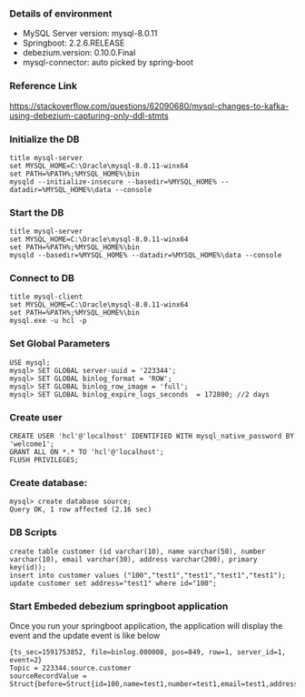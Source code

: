 ### Details of environment
- MySQL Server version: mysql-8.0.11
- Springboot: 2.2.6.RELEASE
- debezium.version: 0.10.0.Final
- mysql-connector: auto picked by spring-boot

### Reference Link
https://stackoverflow.com/questions/62090680/mysql-changes-to-kafka-using-debezium-capturing-only-ddl-stmts

### Initialize the DB


    title mysql-server
    set MYSQL_HOME=C:\Oracle\mysql-8.0.11-winx64
    set PATH=%PATH%;%MYSQL_HOME%\bin
    mysqld --initialize-insecure --basedir=%MYSQL_HOME% --datadir=%MYSQL_HOME%\data --console 
    

  
### Start the DB

    title mysql-server
    set MYSQL_HOME=C:\Oracle\mysql-8.0.11-winx64
    set PATH=%PATH%;%MYSQL_HOME%\bin
    mysqld --basedir=%MYSQL_HOME% --datadir=%MYSQL_HOME%\data --console
    

### Connect to DB

    title mysql-client
    set MYSQL_HOME=C:\Oracle\mysql-8.0.11-winx64
    set PATH=%PATH%;%MYSQL_HOME%\bin
    mysql.exe -u hcl -p
    

### Set Global Parameters

    USE mysql;
    mysql> SET GLOBAL server-uuid = '223344';
    mysql> SET GLOBAL binlog_format = 'ROW';
    mysql> SET GLOBAL binlog_row_image = 'full';
    mysql> SET GLOBAL binlog_expire_logs_seconds  = 172800; //2 days

### Create user

    CREATE USER 'hcl'@'localhost' IDENTIFIED WITH mysql_native_password BY 'welcome1';
    GRANT ALL ON *.* TO 'hcl'@'localhost';
    FLUSH PRIVILEGES;
    

### Create database:

    mysql> create database source;
    Query OK, 1 row affected (2.16 sec)
    
### DB Scripts

    create table customer (id varchar(10), name varchar(50), number varchar(10), email varchar(30), address varchar(200), primary key(id));
    insert into customer values ("100","test1","test1","test1","test1");
    update customer set address="test1" where id="100";

### Start Embeded debezium springboot application
Once you run your springboot application, the application will display the event and the update event is like below

    {ts_sec=1591753852, file=binlog.000008, pos=849, row=1, server_id=1, event=2}
    Topic = 223344.source.customer
    sourceRecordValue =     Struct{before=Struct{id=100,name=test1,number=test1,email=test1,address=test1},after=Struct{id=100,name=test1,number=test1,email=test1,address=test2},source=Struct{version=0.10.0.Final,connector=mysql,name=223344,ts_ms=1591753852000,db=source,table=customer,server_id=1,file=binlog.000008,pos=1007,row=0,thread=13},op=u,ts_ms=1591753852431}
